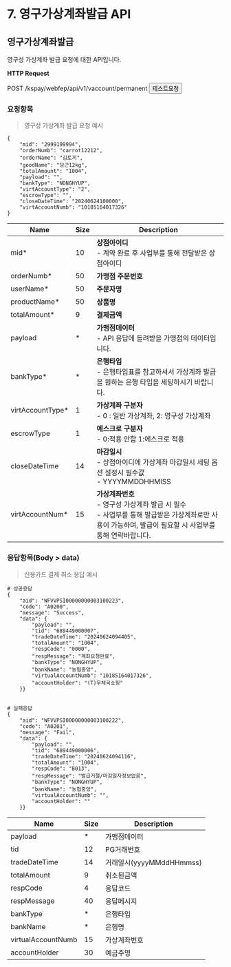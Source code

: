 # 7. 영구가상계좌발급 API

## 영구가상계좌발급

영구성 가상계좌 발급 요청에 대한 API입니다.

**HTTP Request**

POST /kspay/webfep/api/v1/vaccount/permanent <code><button type="button" onclick="javascript:window.open('https://pgdev.ksnet.co.kr/kspay/webfep//api/test/x.jsp?api=vaccount_permanent');">테스트요청</button></code>

### 요청항목

> 영구성 가상계좌 발급 요청 예시

```예시
{
    "mid": "2999199994",
    "orderNumb": "carrot12212",
    "orderName": "김토끼",
    "goodName": "당근12kg",
    "totalAmount": "1004",
    "payload": "",
    "bankType": "NONGHYUP",
    "virtAccountType": "2",
    "escrowType": "",
    "closeDateTime": "20240624100000",
    "virtAccountNumb": "10185164017326"
}
```

Name | Size | Description
--------- |---- | ------------------
mid*  | 10 |**상점아이디**<br>- 계약 완료 후 사업부를 통해 전달받은 상점아이디
orderNumb*  | 50 |**가맹점 주문번호**
userName*  | 50 |**주문자명**
productName*  | 50 |**상품명**
totalAmount*  | 9 |**결제금액**
payload  | * | **가맹점데이터**<br>- API 응답에 돌려받을 가맹점의 데이터입니다.
bankType*  | *  | **은행타입**<br>- 은행타입표를 참고하셔서 가상계좌 발급을 원하는 은행 타입을 세팅하시기 바랍니다.
virtAccountType*  | 1 | **가상계좌 구분자**<br>- 0 : 일반 가상계좌, 2: 영구성 가상계좌
escrowType  | 1 | **에스크로 구분자**<br>- 0:적용 안함 1:에스크로 적용 
closeDateTime  | 14  | **마감일시**<br>- 상점아이디에 가상계좌 마감일시 세팅 옵션 설정시 필수값<br>- YYYYMMDDHHMISS
virtAccountNum*  | 15 | **가상계좌번호**<br>- 영구성 가상계좌 발급 시 필수<br>- 사업부를 통해 발급받은 가상계좌로만 사용이 가능하며, 발급이 필요할 시 사업부를 통해 연락바랍니다. 

### 응답항목(Body > data)
> 신용카드 결제 취소 응답 예시

```예시
# 성공응답
{
    "aid": "WFVVPSI00000000003100223",
    "code": "A0200",
    "message": "Success",
    "data": {
        "payload": "",
        "tid": "689449000007",
        "tradeDateTime": "20240624094405",
        "totalAmount": "1004",
        "respCode": "0000",
        "respMessage": "계좌요청완료",
        "bankType": "NONGHYUP",
        "bankName": "농협중앙",
        "virtualAccountNumb": "10185164017326",
        "accountHolder": "(T)우체국쇼핑"
    }}


# 실패응답
{
    "aid": "WFVVPSI00000000003100222",
    "code": "A0201",
    "message": "Fail",
    "data": {
        "payload": "",
        "tid": "689449000006",
        "tradeDateTime": "20240624094116",
        "totalAmount": "1004",
        "respCode": "B013",
        "respMessage": "발급거절/마감일자정보없음",
        "bankType": "NONGHYUP",
        "bankName": "농협중앙",
        "virtualAccountNumb": "",
        "accountHolder": ""
    }}

```

Name | Size | Description
--------- | ---- | -----------------------
payload  | *  | 가맹점데이터
tid  | 12  | PG거래번호
tradeDateTime | 14 | 거래일시(yyyyMMddHHmmss)
totalAmount  | 9  | 취소된금액
respCode  | 4  | 응답코드
respMessage  | 40  | 응답메시지
bankType  | *  | 은행타입
bankName  | *  | 은행명
virtualAccountNumb  | 15  | 가상계좌번호
accountHolder  | 30  | 예금주명
